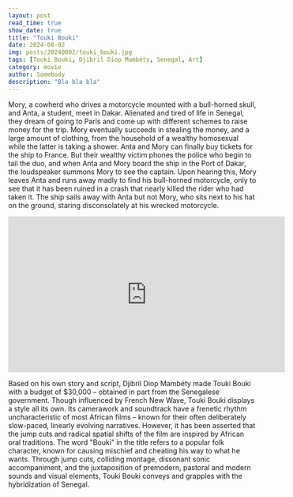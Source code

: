 ```yaml
---
layout: post
read_time: true
show_date: true
title: "Touki Bouki"
date: 2024-08-02
img: posts/20240802/touki_bouki.jpg
tags: [Touki Bouki, Djibril Diop Mambéty, Senegal, Art]
category: movie
author: Somebody
description: "Bla bla bla"
---
```

Mory, a cowherd who drives a motorcycle mounted with a bull-horned skull, and Anta, a student, meet in Dakar. Alienated and tired of life in Senegal, they dream of going to Paris and come up with different schemes to raise money for the trip. Mory eventually succeeds in stealing the money, and a large amount of clothing, from the household of a wealthy homosexual while the latter is taking a shower. Anta and Mory can finally buy tickets for the ship to France. But their wealthy victim phones the police who begin to tail the duo, and when Anta and Mory board the ship in the Port of Dakar, the loudspeaker summons Mory to see the captain. Upon hearing this, Mory leaves Anta and runs away madly to find his bull-horned motorcycle, only to see that it has been ruined in a crash that nearly killed the rider who had taken it. The ship sails away with Anta but not Mory, who sits next to his hat on the ground, staring disconsolately at his wrecked motorcycle.

<iframe width="560" height="315" src="https://www.youtube.com/embed/xaWmfqrQjU4" title="Touki Bouki" frameborder="0" allow="accelerometer; autoplay; clipboard-write; encrypted-media; gyroscope; picture-in-picture; web-share" referrerpolicy="strict-origin-when-cross-origin" allowfullscreen></iframe>

Based on his own story and script, Djibril Diop Mambéty made Touki Bouki with a budget of $30,000 – obtained in part from the Senegalese government. Though influenced by French New Wave, Touki Bouki displays a style all its own. Its camerawork and soundtrack have a frenetic rhythm uncharacteristic of most African films – known for their often deliberately slow-paced, linearly evolving narratives. However, it has been asserted that the jump cuts and radical spatial shifts of the film are inspired by African oral traditions. The word "Bouki" in the title refers to a popular folk character, known for causing mischief and cheating his way to what he wants. Through jump cuts, colliding montage, dissonant sonic accompaniment, and the juxtaposition of premodern, pastoral and modern sounds and visual elements, Touki Bouki conveys and grapples with the hybridization of Senegal.
